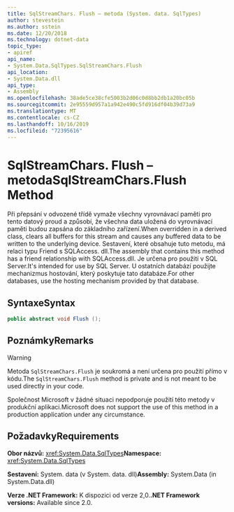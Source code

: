 ```yaml
---
title: SqlStreamChars. Flush – metoda (System. data. SqlTypes)
author: stevestein
ms.author: sstein
ms.date: 12/20/2018
ms.technology: dotnet-data
topic_type:
- apiref
api_name:
- System.Data.SqlTypes.SqlStreamChars.Flush
api_location:
- System.Data.dll
api_type:
- Assembly
ms.openlocfilehash: 38ade5ce38cfe5003b2d06c0d8bb2db1a20bc05b
ms.sourcegitcommit: 2e95559d957a1a942e490c5fd916df04b39d73a9
ms.translationtype: MT
ms.contentlocale: cs-CZ
ms.lasthandoff: 10/16/2019
ms.locfileid: "72395616"
---
```

# <a name="sqlstreamcharsflush-method"></a><span data-ttu-id="52ecf-102">SqlStreamChars. Flush – metoda</span><span class="sxs-lookup"><span data-stu-id="52ecf-102">SqlStreamChars.Flush Method</span></span>

<span data-ttu-id="52ecf-103">Při přepsání v odvozené třídě vymaže všechny vyrovnávací paměti pro tento datový proud a způsobí, že všechna data uložená do vyrovnávací paměti budou zapsána do základního zařízení.</span><span class="sxs-lookup"><span data-stu-id="52ecf-103">When overridden in a derived class, clears all buffers for this stream and causes any buffered data to be written to the underlying device.</span></span> <span data-ttu-id="52ecf-104">Sestavení, které obsahuje tuto metodu, má relaci typu Friend s SQLAccess. dll.</span><span class="sxs-lookup"><span data-stu-id="52ecf-104">The assembly that contains this method has a friend relationship with SQLAccess.dll.</span></span> <span data-ttu-id="52ecf-105">Je určena pro použití v SQL Server.</span><span class="sxs-lookup"><span data-stu-id="52ecf-105">It's intended for use by SQL Server.</span></span> <span data-ttu-id="52ecf-106">U ostatních databází použijte mechanizmus hostování, který poskytuje tato databáze.</span><span class="sxs-lookup"><span data-stu-id="52ecf-106">For other databases, use the hosting mechanism provided by that database.</span></span>

## <a name="syntax"></a><span data-ttu-id="52ecf-107">Syntaxe</span><span class="sxs-lookup"><span data-stu-id="52ecf-107">Syntax</span></span>

```csharp
public abstract void Flush ();
```

## <a name="remarks"></a><span data-ttu-id="52ecf-108">Poznámky</span><span class="sxs-lookup"><span data-stu-id="52ecf-108">Remarks</span></span>

> [!WARNING]
> <span data-ttu-id="52ecf-109">Metoda `SqlStreamChars.Flush` je soukromá a není určena pro použití přímo v kódu.</span><span class="sxs-lookup"><span data-stu-id="52ecf-109">The `SqlStreamChars.Flush` method is private and is not meant to be used directly in your code.</span></span>
>
> <span data-ttu-id="52ecf-110">Společnost Microsoft v žádné situaci nepodporuje použití této metody v produkční aplikaci.</span><span class="sxs-lookup"><span data-stu-id="52ecf-110">Microsoft does not support the use of this method in a production application under any circumstance.</span></span>

## <a name="requirements"></a><span data-ttu-id="52ecf-111">Požadavky</span><span class="sxs-lookup"><span data-stu-id="52ecf-111">Requirements</span></span>

<span data-ttu-id="52ecf-112">**Obor názvů:** <xref:System.Data.SqlTypes></span><span class="sxs-lookup"><span data-stu-id="52ecf-112">**Namespace:** <xref:System.Data.SqlTypes></span></span>

<span data-ttu-id="52ecf-113">**Sestavení:** System. data (v System. data. dll)</span><span class="sxs-lookup"><span data-stu-id="52ecf-113">**Assembly:** System.Data (in System.Data.dll)</span></span>

<span data-ttu-id="52ecf-114">**Verze .NET Framework:** K dispozici od verze 2,0.</span><span class="sxs-lookup"><span data-stu-id="52ecf-114">**.NET Framework versions:** Available since 2.0.</span></span>
